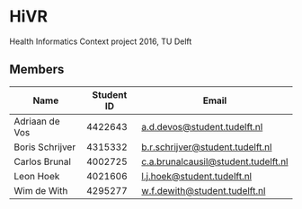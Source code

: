 # HiVR
Health Informatics Context project 2016, TU Delft

## Members
| Name | Student ID | Email |
| --- | --- | --- |
| Adriaan de Vos| 4422643 | a.d.devos@student.tudelft.nl |
| Boris Schrijver | 4315332 | b.r.schrijver@student.tudelft.nl |
| Carlos Brunal| 4002725 | c.a.brunalcausil@student.tudelft.nl |
| Leon Hoek| 4021606 | l.j.hoek@student.tudelft.nl |
| Wim de With| 4295277 | w.f.dewith@student.tudelft.nl |
